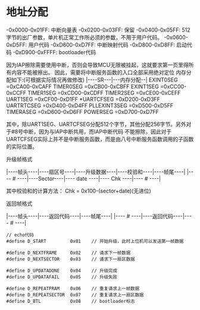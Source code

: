 # 地址分配
-0x0000-0x01FF: 中断向量表
-0x0200-0x03FF: 保留
-0x0400-0x05FF: 512字节的出厂参数，单片机正常工作所必须的参数，不用于用户代码。
-0x0600-0xD5FF: 用户代码
-0xD600-0xD7FF: 中断映射代码
-0xD800-0xD8FF: 启动代码
-0xD900-0xFFFF: bootloader代码

因为IAP擦除需要使用中断，否则会导致MCU无限被挂起，这就要求第一页里得所有内容不能被擦出。
因此，需要将中断服务函数的入口全部采用绝对定位
内存分配如下:(可根据实际情况再做修改)
     |----SR---|---内存分配--|
     EXINT0SEG    =0xCA00-0xCAFF
     TIMER0SEG    =0xCB00-0xCBFF
     EXINT1SEG    =0xCC00-0xCCFF
     TIMER1SEG    =0xCD00-0xCDFF
     TIMER2SEG    =0xCE00-0xCEFF
     UART1SEG     =0xCF00-0xD1FF
    *UARTCFSEG    =0xD200-0xD3FF
     UARTRTCSEG   =0xD400-0xD4FF
     PLLEXINT3SEG =0xD500-0xD5FF
     TIMERASEG    =0xD600-0xD6FF
     POWERSEG     =0xD700-0xD7FF
	 
其中，除UART1SEG、UARTCFSEG分配512个字节，其他分配256字节。另外对于#8号中断，因为与IAP中断共用，而IAP中断代码
不能擦除，因此对于UARTCFSEG实际上并不是中断服务函数，而是由八号中断服务函数调用的子函数的实际位置。

升级帧格式

|----帧头----|----扇区号----|----升级数据----|----校验和----|----帧尾----|
|----  # ----|----Sector----|----  date  ----|----  Chk ----|---- #  ----|

其中校验和的计算方法：
     Chk = 0x100-(sector+date)(无进位)

返回帧格式

|----帧头----|----返回代码----|----帧尾----|
|----  # ----|----返回代码----|---- #  ----|

```
// echo代码
#define D_START         0x01    // 开始升级，此时上位机可以发送第一帧数据

#define D_NEXTFRAME     0x02    // 请求下一帧数据
#define D_NEXTSECTOR    0x03    // 请求下一扇区数据

#define D_UPDATADONE    0x04    // 升级完成
#define D_UPDATAFAIL    0x05    // 升级失败

#define D_REPEATFRAM    0x06    // 重复请求上一帧数据
#define D_REPEATSECTOR  0x07    // 重复请求上一扇区数据
#define D_BTL           0x08    // bootloader标志
```
